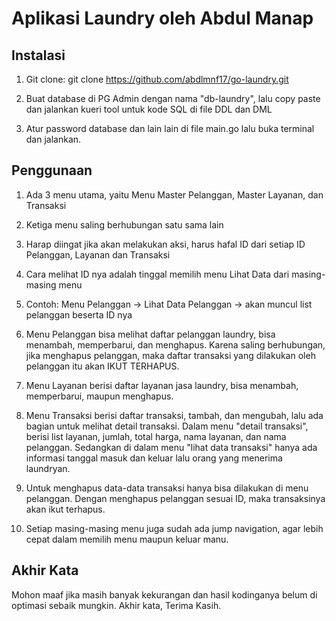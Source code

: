 # Aplikasi Laundry oleh Abdul Manap



## Instalasi 
1.   Git clone:  git clone https://github.com/abdlmnf17/go-laundry.git

2.   Buat database di PG Admin dengan nama "db-laundry", lalu copy paste dan jalankan kueri tool untuk kode SQL di file DDL dan DML 
3.   Atur password database dan lain lain di file main.go lalu buka terminal dan jalankan.

## Penggunaan
1.   Ada 3 menu utama, yaitu Menu Master Pelanggan, Master Layanan, dan Transaksi
2.   Ketiga menu saling berhubungan satu sama lain
3.   Harap diingat jika akan melakukan aksi, harus hafal ID dari setiap ID Pelanggan, Layanan dan Transaksi
4.   Cara melihat ID nya adalah tinggal memilih menu Lihat Data dari masing-masing menu
5.   Contoh: Menu Pelanggan -> Lihat Data Pelanggan -> akan muncul list pelanggan beserta ID nya

6.   Menu Pelanggan bisa melihat daftar pelanggan laundry, bisa menambah, memperbarui, dan menghapus. Karena saling berhubungan, jika menghapus pelanggan, maka daftar transaksi yang dilakukan oleh pelanggan itu akan IKUT TERHAPUS.

7. Menu Layanan berisi daftar layanan jasa laundry, bisa menambah, memperbarui, maupun menghapus.

8. Menu Transaksi berisi daftar transaksi, tambah, dan mengubah, lalu ada bagian untuk melihat detail transaksi. Dalam menu "detail transaksi", berisi list layanan, jumlah, total harga, nama layanan, dan nama pelanggan. Sedangkan di dalam menu "lihat data transaksi" hanya ada informasi tanggal masuk dan keluar lalu orang yang menerima laundryan.

9. Untuk menghapus data-data transaksi hanya bisa dilakukan di menu pelanggan. Dengan menghapus pelanggan sesuai ID, maka transaksinya akan ikut terhapus. 

10. Setiap masing-masing menu juga sudah ada jump navigation, agar lebih cepat dalam memilih menu maupun keluar manu.  


## Akhir Kata
Mohon maaf jika masih banyak kekurangan dan hasil kodinganya belum di optimasi sebaik mungkin. Akhir kata, Terima Kasih.

